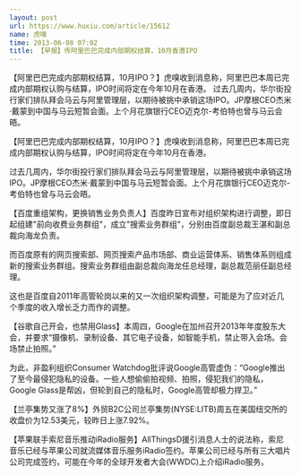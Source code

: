 ```yaml
---
layout: post
url: https://www.huxiu.com/article/15612
name: 虎嗅
time: 2013-06-08 07:02
title: 【早报】传阿里巴巴完成内部期权结算，10月香港IPO
---
```

【阿里巴巴完成内部期权结算，10月IPO？】虎嗅收到消息称，阿里巴巴本周已完成内部期权认购与结算，IPO时间将定在今年10月在香港。 过去几周内，华尔街投行家们排队拜会马云与阿里管理层，以期待被挑中承销这场IPO。JP摩根CEO杰米·戴蒙到中国与马云短暂会面。上个月花旗银行CEO迈克尔-考伯特也曾与马云会晤。

【阿里巴巴完成内部期权结算，10月IPO？】虎嗅收到消息称，阿里巴巴本周已完成内部期权认购与结算，IPO时间将定在今年10月在香港。

过去几周内，华尔街投行家们排队拜会马云与阿里管理层，以期待被挑中承销这场IPO。JP摩根CEO杰米·戴蒙到中国与马云短暂会面。上个月花旗银行CEO迈克尔-考伯特也曾与马云会晤。

【百度重组架构，更换销售业务负责人】百度昨日宣布对组织架构进行调整，即日起组建"前向收费业务群组"，成立"搜索业务群组"，分别由百度副总裁王湛和副总裁向海龙负责。

而百度原有的网页搜索部、网页搜索产品市场部、商业运营体系、销售体系则组成新的搜索业务群组。搜索业务群组由副总裁向海龙任总经理，副总裁范丽任副总经理。

这也是百度自2011年高管轮岗以来的又一次组织架构调整，可能是为了应对近几个季度的收入增长乏力而作的调整。

【谷歌自己开会，也禁用Glass】本周四，Google在加州召开2013年年度股东大会，并要求“摄像机、录制设备、其它电子设备，如智能手机，禁止带入会场。会场禁止拍照。”

为此，非盈利组织Consumer Watchdog批评说Google高管虚伪：“Google推出了至今最侵犯隐私的设备。一些人想偷偷拍视频、拍照，侵犯我们的隐私，Google Glass是帮凶，但轮到自己的隐私时，Google高管却极力捍卫。”

【兰亭集势又涨了8%】外贸B2C公司兰亭集势(NYSE:LITB)周五在美国纽交所的收盘价为12.53美元，较昨日上涨7.92%。

【苹果联手索尼音乐推动iRadio服务】AllThingsD援引消息人士的说法称，索尼音乐已经与苹果公司就流媒体音乐服务iRadio签约。苹果公司已经与所有三大唱片公司完成签约，可能在今年的全球开发者大会(WWDC)上介绍iRadio服务。


